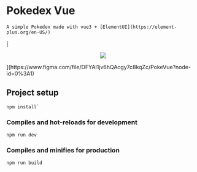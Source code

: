 # Pokedex Vue
    A simple Pokedex made with vue3 + [ElementUI](https://element-plus.org/en-US/)
[<div align="center">
<img src="https://img.icons8.com/fluency/96/000000/figma.png"/>
</div>](https://www.figma.com/file/DFYAI1jv6hQAcgy7c8kqZc/PokeVue?node-id=0%3A1)

## Project setup
```
npm install`
```

### Compiles and hot-reloads for development

```
npm run dev
```

### Compiles and minifies for production

```
npm run build
```
